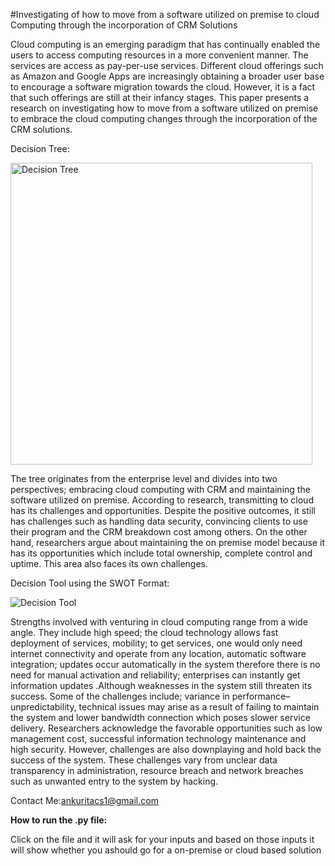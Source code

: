 #Investigating of how to move from a software utilized on premise to cloud Computing through the incorporation of CRM Solutions


Cloud computing is an emerging paradigm that has continually enabled the users to access computing resources in a more convenient manner. The services are access as pay-per-use services. Different cloud offerings such as Amazon and Google Apps are increasingly obtaining a broader user base to encourage a software migration towards the cloud. However, it is a fact that such offerings are still at their infancy stages. This paper presents a research on investigating how to move from a software utilized on premise to embrace the cloud computing changes through the incorporation of the CRM solutions.

Decision Tree:

<img width="483" alt="Decision Tree" src="https://user-images.githubusercontent.com/79347871/129222347-fd1e8b27-d508-410b-ab00-27b654ab6253.png">

The tree originates from the enterprise level and divides into two perspectives; embracing cloud computing with CRM and maintaining the software utilized on premise. According to research, transmitting to cloud has its challenges and opportunities. Despite the positive outcomes, it still has challenges such as handling data security, convincing clients to use their program and the CRM breakdown cost among others. On the other hand, researchers argue about maintaining the on premise model because it has its opportunities which include total ownership, complete control and uptime. This area also faces its own challenges. 

Decision Tool using the SWOT Format:

![Decision Tool](https://user-images.githubusercontent.com/79347871/129222855-733504b1-abce-4b08-b7a5-03e524fd70ab.png)

Strengths involved with venturing in cloud computing range from a wide angle. They include high speed; the cloud technology allows fast deployment of services, mobility; to get services, one would only need internet connectivity and operate from any location, automatic software integration; updates occur automatically in the system therefore there is no need for manual activation and reliability; enterprises can instantly get information updates .Although weaknesses in the system still threaten its success. Some of the challenges include; variance in performance–unpredictability, technical issues may arise as a result of failing to maintain the system and lower bandwidth connection which poses slower service delivery. Researchers acknowledge the favorable opportunities such as low management cost, successful information technology maintenance and high security. However, challenges are also downplaying and hold back the success of the system. These challenges vary from unclear data transparency in administration, resource breach and network breaches such as unwanted entry to the system by hacking.


Contact Me:ankuritacs1@gmail.com

**How to run the .py file:**

Click on the file and it will ask for your inputs and based on those inputs it will show whether you ashould go for a on-premise or cloud based solution
